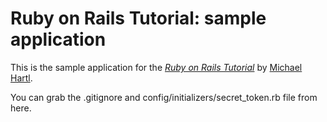 # Ruby on Rails Tutorial: sample application

This is the sample application for
the [*Ruby on Rails Tutorial*](http://railstutorial.org/)
by [Michael Hartl](http://michaelhartl.com).

You can grab the .gitignore and config/initializers/secret_token.rb file from here.
